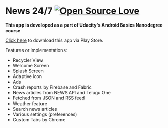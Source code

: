 # News 24/7 [![Open Source Love](https://badges.frapsoft.com/os/v2/open-source.svg?v=103)](https://github.com/ellerbrock/open-source-badges/)
**This app is developed as a part of Udacity's Android Basics Nanodegree course**

[Click here](https://play.google.com/store/apps/details?id=com.sdzshn3.android.news247) to download this app via Play Store.

Features or implementations:
- Recycler View
- Welcome Screen
- Splash Screen
- Adaptive icon
- Ads
- Crash reports by Firebase and Fabric
- News articles from NEWS API and Telugu One
- Fetched from JSON and RSS feed
- Weather feature
- Search news articles
- Various settings (preferences)
- Custom Tabs by Chrome
